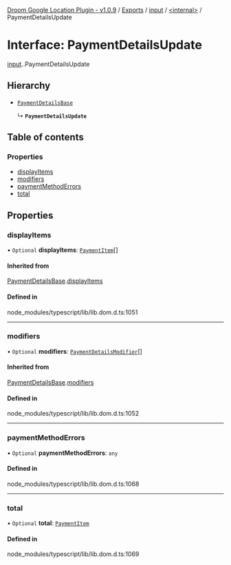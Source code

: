 [Droom Google Location Plugin - v1.0.9](../README.md) / [Exports](../modules.md) / [input](../modules/input.md) / [<internal\>](../modules/input._internal_.md) / PaymentDetailsUpdate

# Interface: PaymentDetailsUpdate

[input](../modules/input.md).[<internal>](../modules/input._internal_.md).PaymentDetailsUpdate

## Hierarchy

- [`PaymentDetailsBase`](input._internal_.PaymentDetailsBase.md)

  ↳ **`PaymentDetailsUpdate`**

## Table of contents

### Properties

- [displayItems](input._internal_.PaymentDetailsUpdate.md#displayitems)
- [modifiers](input._internal_.PaymentDetailsUpdate.md#modifiers)
- [paymentMethodErrors](input._internal_.PaymentDetailsUpdate.md#paymentmethoderrors)
- [total](input._internal_.PaymentDetailsUpdate.md#total)

## Properties

### displayItems

• `Optional` **displayItems**: [`PaymentItem`](input._internal_.PaymentItem.md)[]

#### Inherited from

[PaymentDetailsBase](input._internal_.PaymentDetailsBase.md).[displayItems](input._internal_.PaymentDetailsBase.md#displayitems)

#### Defined in

node_modules/typescript/lib/lib.dom.d.ts:1051

___

### modifiers

• `Optional` **modifiers**: [`PaymentDetailsModifier`](input._internal_.PaymentDetailsModifier.md)[]

#### Inherited from

[PaymentDetailsBase](input._internal_.PaymentDetailsBase.md).[modifiers](input._internal_.PaymentDetailsBase.md#modifiers)

#### Defined in

node_modules/typescript/lib/lib.dom.d.ts:1052

___

### paymentMethodErrors

• `Optional` **paymentMethodErrors**: `any`

#### Defined in

node_modules/typescript/lib/lib.dom.d.ts:1068

___

### total

• `Optional` **total**: [`PaymentItem`](input._internal_.PaymentItem.md)

#### Defined in

node_modules/typescript/lib/lib.dom.d.ts:1069
